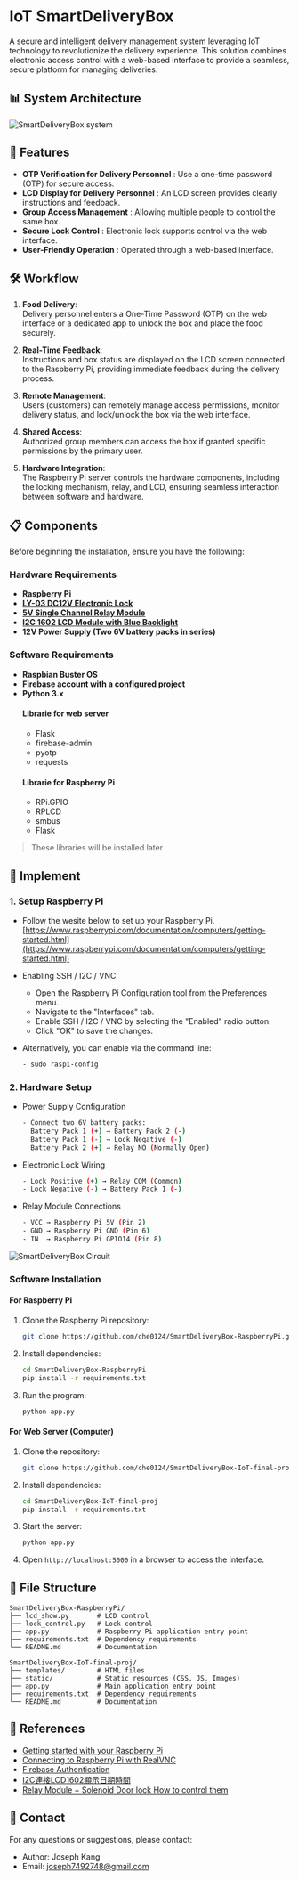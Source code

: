 # IoT SmartDeliveryBox
A secure and intelligent delivery management system leveraging IoT technology to revolutionize the delivery experience. This solution combines electronic access control with a web-based interface to provide a seamless, secure platform for managing deliveries.

## 📊 System Architecture
![SmartDeliveryBox system](static/asset/system-diagram.png)

## 🌟 Features
- **OTP Verification for Delivery Personnel** : Use a one-time password (OTP) for secure access.
- **LCD Display for Delivery Personnel** : An LCD screen provides clearly instructions and feedback.
- **Group Access Management** : Allowing multiple people to control the same box.
- **Secure Lock Control** : Electronic lock supports control via the web interface.
- **User-Friendly Operation** : Operated through a web-based interface.

## 🛠️ Workflow
1. **Food Delivery**:  
   Delivery personnel enters a One-Time Password (OTP) on the web interface or a dedicated app to unlock the box and place the food securely.  
   
2. **Real-Time Feedback**:  
   Instructions and box status are displayed on the LCD screen connected to the Raspberry Pi, providing immediate feedback during the delivery process.

3. **Remote Management**:  
   Users (customers) can remotely manage access permissions, monitor delivery status, and lock/unlock the box via the web interface.

4. **Shared Access**:  
   Authorized group members can access the box if granted specific permissions by the primary user.

5. **Hardware Integration**:  
   The Raspberry Pi server controls the hardware components, including the locking mechanism, relay, and LCD, ensuring seamless interaction between software and hardware.

## 📋 Components
Before beginning the installation, ensure you have the following:
### Hardware Requirements
- **Raspberry Pi**
- **[LY-03 DC12V Electronic Lock](https://www.icshop.com.tw/products/368011000480)**
- **[5V Single Channel Relay Module](https://www.taiwaniot.com.tw/product/1%e8%b7%af%e7%b9%bc%e9%9b%bb%e5%99%a8%e6%a8%a1%e7%b5%84-5v%e4%bd%8e%e9%9b%bb%e5%b9%b3%e8%a7%b8%e7%99%bc-%e7%b9%bc%e9%9b%bb%e5%99%a8%e6%93%b4%e5%b1%95%e6%9d%bf-%e8%97%8d%e7%89%88/)**
- **[I2C 1602 LCD Module with Blue Backlight](https://www.taiwaniot.com.tw/product/1602-%e8%97%8d%e5%ba%95%e7%99%bd%e5%ad%97-iici2c-6x2-%e8%83%8c%e5%85%89%e6%b6%b2%e6%99%b6%e6%a8%a1%e7%b5%84/)**
- **12V Power Supply (Two 6V battery packs in series)**

### Software Requirements
- **Raspbian Buster OS**
- **Firebase account with a configured project**
- **Python 3.x**
   #### Librarie for web server
   - Flask
   - firebase-admin 
   - pyotp
   - requests
   #### Librarie for Raspberry Pi
   - RPi.GPIO
   - RPLCD
   - smbus
   - Flask
> These libraries will be installed later

## 🚀 Implement

### 1. Setup Raspberry Pi
- Follow the wesite below to set up your Raspberry Pi.<br>
[https://www.raspberrypi.com/documentation/computers/getting-started.html](https://www.raspberrypi.com/documentation/computers/getting-started.html)
- Enabling SSH / I2C / VNC
   - Open the Raspberry Pi Configuration tool from the Preferences menu.
   - Navigate to the "Interfaces" tab.
   - Enable SSH / I2C / VNC by selecting the "Enabled" radio button.
   - Click "OK" to save the changes.

- Alternatively, you can enable via the command line:
   ```bash
   - sudo raspi-config
   ```

### 2. Hardware Setup
- Power Supply Configuration
   ```bash
   - Connect two 6V battery packs:
     Battery Pack 1 (+) → Battery Pack 2 (-)
     Battery Pack 1 (-) → Lock Negative (-)
     Battery Pack 2 (+) → Relay NO (Normally Open)
   ```
- Electronic Lock Wiring
   ```bash
   - Lock Positive (+) → Relay COM (Common)
   - Lock Negative (-) → Battery Pack 1 (-)
   ```
- Relay Module Connections
   ```bash
   - VCC → Raspberry Pi 5V (Pin 2)
   - GND → Raspberry Pi GND (Pin 6)
   - IN  → Raspberry Pi GPIO14 (Pin 8)
   ```
![SmartDeliveryBox Circuit](static/asset/circuit-diagram.png)

### Software Installation
#### For Raspberry Pi
1. Clone the Raspberry Pi repository:
   ```bash
   git clone https://github.com/che0124/SmartDeliveryBox-RaspberryPi.git
   ```
2. Install dependencies:
   ```bash
   cd SmartDeliveryBox-RaspberryPi
   pip install -r requirements.txt
   ```
3. Run the program:
   ```bash
   python app.py
   ```

#### For Web Server (Computer)
1. Clone the repository:
   ```bash
   git clone https://github.com/che0124/SmartDeliveryBox-IoT-final-proj.git
   ```
2. Install dependencies:
   ```bash
   cd SmartDeliveryBox-IoT-final-proj
   pip install -r requirements.txt
   ```
3. Start the server:
   ```bash
   python app.py
   ```
4. Open `http://localhost:5000` in a browser to access the interface.


## 📄 File Structure

```plaintext
SmartDeliveryBox-RaspberryPi/
├── lcd_show.py       # LCD control 
├── lock_control.py   # Lock control 
├── app.py            # Raspberry Pi application entry point
├── requirements.txt  # Dependency requirements
└── README.md         # Documentation

SmartDeliveryBox-IoT-final-proj/
├── templates/        # HTML files
├── static/           # Static resources (CSS, JS, Images)
├── app.py            # Main application entry point
├── requirements.txt  # Dependency requirements
└── README.md         # Documentation
```


## 📜 References
- [Getting started with your Raspberry Pi](https://www.raspberrypi.com/documentation/computers/getting-started.html)
- [Connecting to Raspberry Pi with RealVNC](https://www.youtube.com/watch?v=8bwbbG1mCzs&t=176s)
- [Firebase Authentication](https://www.letswrite.tw/firebase-auth-email/)
- [I2C連接LCD1602顯示日期時間](https://atceiling.blogspot.com/2019/10/raspberry-pi-53i2clcd1620.html)
- [Relay Module + Solenoid Door lock How to control them](https://www.youtube.com/watch?v=wGU04jtHC9w)
 

## 📧 Contact
For any questions or suggestions, please contact:
- Author: Joseph Kang
- Email: joseph7492748@gmail.com
